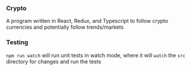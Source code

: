 ### Crypto

A program written in React, Redux, and Typescript to follow crypto currencies and potentially follow trends/markets

### Testing
  `npm run watch` will run unit tests in watch mode, where it will `watch` the `src` directory for changes and run the tests
